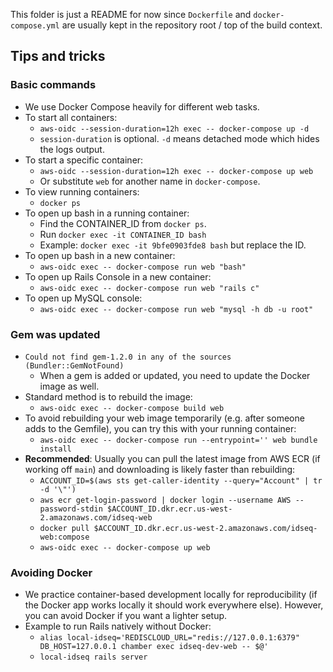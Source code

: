 This folder is just a README for now since `Dockerfile` and `docker-compose.yml` are usually kept in the repository root / top of the build context.

## Tips and tricks

### Basic commands

- We use Docker Compose heavily for different web tasks.
- To start all containers:
  - `aws-oidc --session-duration=12h exec -- docker-compose up -d`
  - `session-duration` is optional. `-d` means detached mode which hides the logs output.
- To start a specific container:
  - `aws-oidc --session-duration=12h exec -- docker-compose up web`
  - Or substitute `web` for another name in `docker-compose`.
- To view running containers:
  - `docker ps`
- To open up bash in a running container:
  - Find the CONTAINER_ID from `docker ps`.
  - Run `docker exec -it CONTAINER_ID bash`
  - Example: `docker exec -it 9bfe0903fde8 bash` but replace the ID.
- To open up bash in a new container:
  - `aws-oidc exec -- docker-compose run web "bash"`
- To open up Rails Console in a new container:
  - `aws-oidc exec -- docker-compose run web "rails c"`
- To open up MySQL console:
  - `aws-oidc exec -- docker-compose run web "mysql -h db -u root"`

### Gem was updated

- `Could not find gem-1.2.0 in any of the sources (Bundler::GemNotFound)`
  - When a gem is added or updated, you need to update the Docker image as well.
- Standard method is to rebuild the image:
  - `aws-oidc exec -- docker-compose build web`
- To avoid rebuilding your web image temporarily (e.g. after someone adds to the Gemfile), you can try this with your running container:
  - `aws-oidc exec -- docker-compose run --entrypoint='' web bundle install`
- **Recommended**: Usually you can pull the latest image from AWS ECR (if working off `main`) and downloading is likely faster than rebuilding:
  - `ACCOUNT_ID=$(aws sts get-caller-identity --query="Account" | tr -d '\"')`
  - `aws ecr get-login-password | docker login --username AWS --password-stdin $ACCOUNT_ID.dkr.ecr.us-west-2.amazonaws.com/idseq-web`
  - `docker pull $ACCOUNT_ID.dkr.ecr.us-west-2.amazonaws.com/idseq-web:compose`
  - `aws-oidc exec -- docker-compose up web`

### Avoiding Docker

- We practice container-based development locally for reproducibility (if the Docker app works locally it should work everywhere else). However, you can avoid Docker if you want a lighter setup.
- Example to run Rails natively without Docker:
  - `alias local-idseq='REDISCLOUD_URL="redis://127.0.0.1:6379" DB_HOST=127.0.0.1 chamber exec idseq-dev-web -- $@'`
  - `local-idseq rails server`
